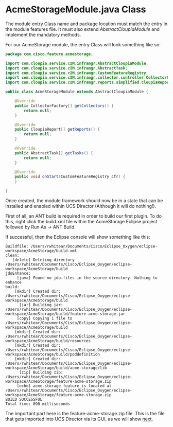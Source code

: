 # AcmeStorageModule.java Class

The module entry Class name and package location must match the entry in the module features file. It must also extend _AbstractCloupiaModule_ and implement the mandatory methods.

For our AcmeStorage module, the entry Class will look something like so:

``` java
package com.cisco.feature.acmestorage;

import com.cloupia.service.cIM.inframgr.AbstractCloupiaModule;
import com.cloupia.service.cIM.inframgr.AbstractTask;
import com.cloupia.service.cIM.inframgr.CustomFeatureRegistry;
import com.cloupia.service.cIM.inframgr.collector.controller.CollectorFactory;
import com.cloupia.service.cIM.inframgr.reports.simplified.CloupiaReport;

public class AcmeStorageModule extends AbstractCloupiaModule {

	@Override
	public CollectorFactory[] getCollectors() {
		return null;
	}

	@Override
	public CloupiaReport[] getReports() {
		return null;
	}

	@Override
	public AbstractTask[] getTasks() {
		return null;
	}

	@Override
	public void onStart(CustomFeatureRegistry cfr) {
	}

}
```

Once created, the module framework should now be in a state that can be installed and enabled within UCS Director (Although it will do nothing!).

First of all, an ANT build is required in order to build our first plugin. To do this, right click the build.xml file within the AcmeStorage Eclipse project followed by Run As -> ANT Build.

If successful, then the Eclipse console will show something like this:

```
Buildfile: /Users/rwhitear/Documents/Cisco/Eclipse_Oxygen/eclipse-workspace/AcmeStorage/build.xml
clean:
   [delete] Deleting directory /Users/rwhitear/Documents/Cisco/Eclipse_Oxygen/eclipse-workspace/AcmeStorage/build
jdoEnhance:
     [java] Found no jdo.files in the source directory. Nothing to enhance
build:
    [mkdir] Created dir: /Users/rwhitear/Documents/Cisco/Eclipse_Oxygen/eclipse-workspace/AcmeStorage/build
      [jar] Building jar: /Users/rwhitear/Documents/Cisco/Eclipse_Oxygen/eclipse-workspace/AcmeStorage/build/feature-acme-storage.jar
     [copy] Copying 1 file to /Users/rwhitear/Documents/Cisco/Eclipse_Oxygen/eclipse-workspace/AcmeStorage/build
    [mkdir] Created dir: /Users/rwhitear/Documents/Cisco/Eclipse_Oxygen/eclipse-workspace/AcmeStorage/build/resources
    [mkdir] Created dir: /Users/rwhitear/Documents/Cisco/Eclipse_Oxygen/eclipse-workspace/AcmeStorage/build/poddefinition
    [mkdir] Created dir: /Users/rwhitear/Documents/Cisco/Eclipse_Oxygen/eclipse-workspace/AcmeStorage/build/acme-storage/lib
      [zip] Building zip: /Users/rwhitear/Documents/Cisco/Eclipse_Oxygen/eclipse-workspace/AcmeStorage/feature-acme-storage.zip
     [echo] acme-storage feature is located at /Users/rwhitear/Documents/Cisco/Eclipse_Oxygen/eclipse-workspace/AcmeStorage/feature-acme-storage.zip
BUILD SUCCESSFUL
Total time: 890 milliseconds
```

The important part here is the feature-acme-storage.zip file. This is the file that gets imported into UCS Director via its GUI, as we will show [next]().
